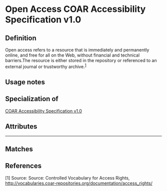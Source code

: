 # Open Access COAR Accessibility Specification v1.0

## Definition
Open access refers to a resource that is immediately and permanently online, and free for all on the Web, without financial and technical barriers.The resource is either stored in the repository or referenced to an external journal or trustworthy archive.<sup>[1](#fn1)</sup>

## Usage notes

## Specialization of 
[COAR Accessibility Specification v1.0](../entities/COAR_Accessibility_Specification_v_1_0.md)


## Attributes

---

## Matches


## References
<a name="fn1">\[1\]</a> Source: Source: Controlled Vocabulary for Access Rights, http://vocabularies.coar-repositories.org/documentation/access_rights/
